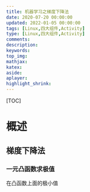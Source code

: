 ```yaml
---
title: 机器学习之梯度下降法
date: 2020-07-20 00:00:00
updated: 2022-01-05 00:00:00
tags: [Linux,四大组件,Activity]
type: [Linux,四大组件,Activity]
comments:  
description:  
keywords:  
top_img:
mathjax:
katex:
aside:
aplayer:
highlight_shrink:
---
```


[TOC]

# 概述


##  梯度下降法

### 一元凸函数求极值

在凸函数上面的极小值









